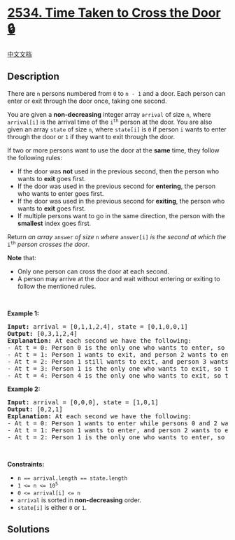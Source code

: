 # [2534. Time Taken to Cross the Door 🔒](https://leetcode.com/problems/time-taken-to-cross-the-door)

[中文文档](/solution/2500-2599/2534.Time%20Taken%20to%20Cross%20the%20Door/README.md)

<!-- tags:Queue,Array,Simulation -->

<!-- difficulty:Hard -->

## Description

<p>There are <code>n</code> persons numbered from <code>0</code> to <code>n - 1</code> and a door. Each person can enter or exit through the door once, taking one second.</p>

<p>You are given a <strong>non-decreasing</strong> integer array <code>arrival</code> of size <code>n</code>, where <code>arrival[i]</code> is the arrival time of the <code>i<sup>th</sup></code> person at the door. You are also given an array <code>state</code> of size <code>n</code>, where <code>state[i]</code> is <code>0</code> if person <code>i</code> wants to enter through the door or <code>1</code> if they want to exit through the door.</p>

<p>If two or more persons want to use the door at the <strong>same</strong> time, they follow the following rules:</p>

<ul>
	<li>If the door was <strong>not</strong> used in the previous second, then the person who wants to <strong>exit</strong> goes first.</li>
	<li>If the door was used in the previous second for <strong>entering</strong>, the person who wants to enter goes first.</li>
	<li>If the door was used in the previous second for <strong>exiting</strong>, the person who wants to <strong>exit</strong> goes first.</li>
	<li>If multiple persons want to go in the same direction, the person with the <strong>smallest</strong> index goes first.</li>
</ul>

<p>Return <em>an array </em><code>answer</code><em> of size </em><code>n</code><em> where </em><code>answer[i]</code><em> is the second at which the </em><code>i<sup>th</sup></code><em> person crosses the door</em>.</p>

<p><strong>Note</strong> that:</p>

<ul>
	<li>Only one person can cross the door at each second.</li>
	<li>A person may arrive at the door and wait without entering or exiting to follow the mentioned rules.</li>
</ul>

<p>&nbsp;</p>
<p><strong>Example 1:</strong></p>

<pre>
<strong>Input:</strong> arrival = [0,1,1,2,4], state = [0,1,0,0,1]
<strong>Output:</strong> [0,3,1,2,4]
<strong>Explanation:</strong> At each second we have the following:
- At t = 0: Person 0 is the only one who wants to enter, so they just enter through the door.
- At t = 1: Person 1 wants to exit, and person 2 wants to enter. Since the door was used the previous second for entering, person 2 enters.
- At t = 2: Person 1 still wants to exit, and person 3 wants to enter. Since the door was used the previous second for entering, person 3 enters.
- At t = 3: Person 1 is the only one who wants to exit, so they just exit through the door.
- At t = 4: Person 4 is the only one who wants to exit, so they just exit through the door.
</pre>

<p><strong>Example 2:</strong></p>

<pre>
<strong>Input:</strong> arrival = [0,0,0], state = [1,0,1]
<strong>Output:</strong> [0,2,1]
<strong>Explanation:</strong> At each second we have the following:
- At t = 0: Person 1 wants to enter while persons 0 and 2 want to exit. Since the door was not used in the previous second, the persons who want to exit get to go first. Since person 0 has a smaller index, they exit first.
- At t = 1: Person 1 wants to enter, and person 2 wants to exit. Since the door was used in the previous second for exiting, person 2 exits.
- At t = 2: Person 1 is the only one who wants to enter, so they just enter through the door.
</pre>

<p>&nbsp;</p>
<p><strong>Constraints:</strong></p>

<ul>
	<li><code>n == arrival.length == state.length</code></li>
	<li><code>1 &lt;= n &lt;= 10<sup>5</sup></code></li>
	<li><code>0 &lt;= arrival[i] &lt;= n</code></li>
	<li><code>arrival</code> is sorted in <strong>non-decreasing</strong> order.</li>
	<li><code>state[i]</code> is either <code>0</code> or <code>1</code>.</li>
</ul>

## Solutions

<!-- end -->
